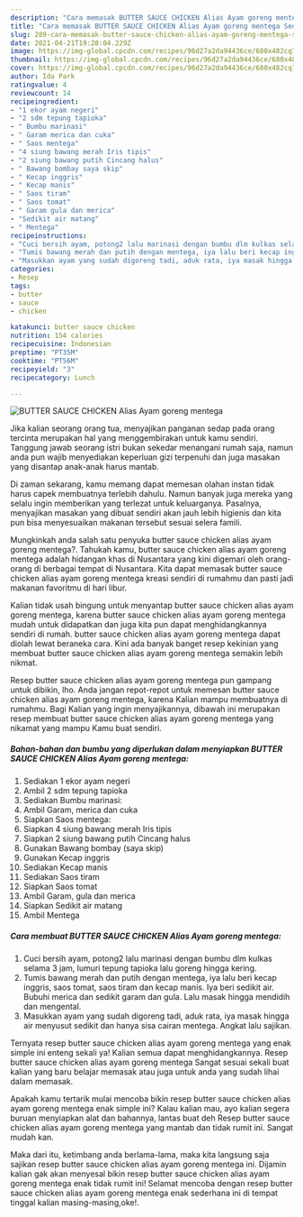 ```yaml
---
description: "Cara memasak BUTTER SAUCE CHICKEN Alias Ayam goreng mentega Sederhana dan Mudah Dibuat"
title: "Cara memasak BUTTER SAUCE CHICKEN Alias Ayam goreng mentega Sederhana dan Mudah Dibuat"
slug: 289-cara-memasak-butter-sauce-chicken-alias-ayam-goreng-mentega-sederhana-dan-mudah-dibuat
date: 2021-04-21T19:28:04.229Z
image: https://img-global.cpcdn.com/recipes/96d27a2da94436ce/680x482cq70/butter-sauce-chicken-alias-ayam-goreng-mentega-foto-resep-utama.jpg
thumbnail: https://img-global.cpcdn.com/recipes/96d27a2da94436ce/680x482cq70/butter-sauce-chicken-alias-ayam-goreng-mentega-foto-resep-utama.jpg
cover: https://img-global.cpcdn.com/recipes/96d27a2da94436ce/680x482cq70/butter-sauce-chicken-alias-ayam-goreng-mentega-foto-resep-utama.jpg
author: Ida Park
ratingvalue: 4
reviewcount: 14
recipeingredient:
- "1 ekor ayam negeri"
- "2 sdm tepung tapioka"
- " Bumbu marinasi"
- " Garam merica dan cuka"
- " Saos mentega"
- "4 siung bawang merah Iris tipis"
- "2 siung bawang putih Cincang halus"
- " Bawang bombay saya skip"
- " Kecap inggris"
- " Kecap manis"
- " Saos tiram"
- " Saos tomat"
- " Garam gula dan merica"
- "Sedikit air matang"
- " Mentega"
recipeinstructions:
- "Cuci bersih ayam, potong2 lalu marinasi dengan bumbu dlm kulkas selama 3 jam, lumuri tepung tapioka lalu goreng hingga kering."
- "Tumis bawang merah dan putih dengan mentega, iya lalu beri kecap inggris, saos tomat, saos tiram dan kecap manis. Iya beri sedikit air. Bubuhi merica dan sedikit garam dan gula. Lalu masak hingga mendidih dan mengental."
- "Masukkan ayam yang sudah digoreng tadi, aduk rata, iya masak hingga air menyusut sedikit dan hanya sisa cairan mentega. Angkat lalu sajikan."
categories:
- Resep
tags:
- butter
- sauce
- chicken

katakunci: butter sauce chicken 
nutrition: 154 calories
recipecuisine: Indonesian
preptime: "PT35M"
cooktime: "PT56M"
recipeyield: "3"
recipecategory: Lunch

---
```



![BUTTER SAUCE CHICKEN Alias Ayam goreng mentega](https://img-global.cpcdn.com/recipes/96d27a2da94436ce/680x482cq70/butter-sauce-chicken-alias-ayam-goreng-mentega-foto-resep-utama.jpg)

Jika kalian seorang orang tua, menyajikan panganan sedap pada orang tercinta merupakan hal yang menggembirakan untuk kamu sendiri. Tanggung jawab seorang istri bukan sekedar menangani rumah saja, namun anda pun wajib menyediakan keperluan gizi terpenuhi dan juga masakan yang disantap anak-anak harus mantab.

Di zaman  sekarang, kamu memang dapat memesan olahan instan tidak harus capek membuatnya terlebih dahulu. Namun banyak juga mereka yang selalu ingin memberikan yang terlezat untuk keluarganya. Pasalnya, menyajikan masakan yang dibuat sendiri akan jauh lebih higienis dan kita pun bisa menyesuaikan makanan tersebut sesuai selera famili. 



Mungkinkah anda salah satu penyuka butter sauce chicken alias ayam goreng mentega?. Tahukah kamu, butter sauce chicken alias ayam goreng mentega adalah hidangan khas di Nusantara yang kini digemari oleh orang-orang di berbagai tempat di Nusantara. Kita dapat memasak butter sauce chicken alias ayam goreng mentega kreasi sendiri di rumahmu dan pasti jadi makanan favoritmu di hari libur.

Kalian tidak usah bingung untuk menyantap butter sauce chicken alias ayam goreng mentega, karena butter sauce chicken alias ayam goreng mentega mudah untuk didapatkan dan juga kita pun dapat menghidangkannya sendiri di rumah. butter sauce chicken alias ayam goreng mentega dapat diolah lewat beraneka cara. Kini ada banyak banget resep kekinian yang membuat butter sauce chicken alias ayam goreng mentega semakin lebih nikmat.

Resep butter sauce chicken alias ayam goreng mentega pun gampang untuk dibikin, lho. Anda jangan repot-repot untuk memesan butter sauce chicken alias ayam goreng mentega, karena Kalian mampu membuatnya di rumahmu. Bagi Kalian yang ingin menyajikannya, dibawah ini merupakan resep membuat butter sauce chicken alias ayam goreng mentega yang nikamat yang mampu Kamu buat sendiri.

<!--inarticleads1-->

##### Bahan-bahan dan bumbu yang diperlukan dalam menyiapkan BUTTER SAUCE CHICKEN Alias Ayam goreng mentega:

1. Sediakan 1 ekor ayam negeri
1. Ambil 2 sdm tepung tapioka
1. Sediakan  Bumbu marinasi:
1. Ambil  Garam, merica dan cuka
1. Siapkan  Saos mentega:
1. Siapkan 4 siung bawang merah Iris tipis
1. Siapkan 2 siung bawang putih Cincang halus
1. Gunakan  Bawang bombay (saya skip)
1. Gunakan  Kecap inggris
1. Sediakan  Kecap manis
1. Sediakan  Saos tiram
1. Siapkan  Saos tomat
1. Ambil  Garam, gula dan merica
1. Siapkan Sedikit air matang
1. Ambil  Mentega




<!--inarticleads2-->

##### Cara membuat BUTTER SAUCE CHICKEN Alias Ayam goreng mentega:

1. Cuci bersih ayam, potong2 lalu marinasi dengan bumbu dlm kulkas selama 3 jam, lumuri tepung tapioka lalu goreng hingga kering.
1. Tumis bawang merah dan putih dengan mentega, iya lalu beri kecap inggris, saos tomat, saos tiram dan kecap manis. Iya beri sedikit air. Bubuhi merica dan sedikit garam dan gula. Lalu masak hingga mendidih dan mengental.
1. Masukkan ayam yang sudah digoreng tadi, aduk rata, iya masak hingga air menyusut sedikit dan hanya sisa cairan mentega. Angkat lalu sajikan.




Ternyata resep butter sauce chicken alias ayam goreng mentega yang enak simple ini enteng sekali ya! Kalian semua dapat menghidangkannya. Resep butter sauce chicken alias ayam goreng mentega Sangat sesuai sekali buat kalian yang baru belajar memasak atau juga untuk anda yang sudah lihai dalam memasak.

Apakah kamu tertarik mulai mencoba bikin resep butter sauce chicken alias ayam goreng mentega enak simple ini? Kalau kalian mau, ayo kalian segera buruan menyiapkan alat dan bahannya, lantas buat deh Resep butter sauce chicken alias ayam goreng mentega yang mantab dan tidak rumit ini. Sangat mudah kan. 

Maka dari itu, ketimbang anda berlama-lama, maka kita langsung saja sajikan resep butter sauce chicken alias ayam goreng mentega ini. Dijamin kalian gak akan menyesal bikin resep butter sauce chicken alias ayam goreng mentega enak tidak rumit ini! Selamat mencoba dengan resep butter sauce chicken alias ayam goreng mentega enak sederhana ini di tempat tinggal kalian masing-masing,oke!.

